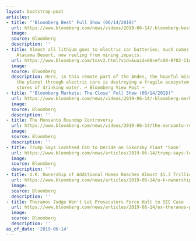 ```yaml
---
layout: bootstrap-post
articles:
- title: "'Bloomberg Best' Full Show (06/14/2019)"
  url: https://www.bloomberg.com/news/videos/2019-06-14/-bloomberg-best-full-show-06-14-2019-video
  image: 
  source: Bloomberg
  description: ''
- title: Almost all lithium goes to electric car batteries; much comes from Chile’s
    Atacama Desert, now reeling from mining impacts.
  url: https://www.bloomberg.com/tosv2.html?vid=&uuid=08cefc00-8f02-11e9-b9da-6f86e3590d4a&url=L25ld3MvZmVhdHVyZXMvMjAxOS0wNi0xMS9zYXZpbmctdGhlLXBsYW5ldC13aXRoLWVsZWN0cmljLWNhcnMtbWVhbnMtc3RyYW5nbGluZy10aGlzLWRlc2VydA==
  image: 
  source: Bloomberg
  description: Here, in this remote part of the Andes, the hopeful mission of saving
    the planet through electric cars is destroying a fragile ecosystem and depleting
    stores of drinking water. ↩︎ Bloomberg View Post →
- title: "'Bloomberg Markets: The Close' Full Show (06/14/2019)"
  url: https://www.bloomberg.com/news/videos/2019-06-14/-bloomberg-markets-the-close-full-show-06-14-2019-video
  image: 
  source: Bloomberg
  description: ''
- title: The Monsanto Roundup Controversy
  url: https://www.bloomberg.com/news/videos/2019-06-14/the-monsanto-roundup-controversy-video
  image: 
  source: Bloomberg
  description: ''
- title: Trump Says Lockheed CEO to Decide on Sikorsky Plant 'Soon'
  url: https://www.bloomberg.com/news/articles/2019-06-14/trump-says-lockheed-ceo-to-decide-on-sikorsky-plant-soon
  image: 
  source: Bloomberg
  description: ''
- title: U.K. Ownership of Additional Homes Reaches Almost $1.3 Trillion
  url: https://www.bloomberg.com/news/articles/2019-06-14/u-k-ownership-of-additional-homes-reaches-almost-1-3-trillion
  image: 
  source: Bloomberg
  description: ''
- title: Theranos Judge Won't Let Prosecutors Force Halt to SEC Case
  url: https://www.bloomberg.com/news/articles/2019-06-14/ex-theranos-president-wins-bid-to-fight-u-s-sec-at-same-time
  image: 
  source: Bloomberg
  description: ''
as_of_date: '2019-06-14'
---
```


